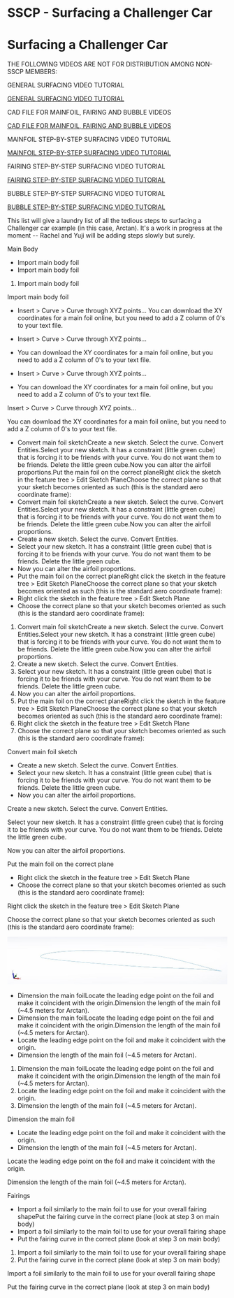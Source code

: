 # SSCP - Surfacing a Challenger Car

# Surfacing a Challenger Car

THE FOLLOWING VIDEOS ARE NOT FOR DISTRIBUTION AMONG NON-SSCP MEMBERS:

GENERAL SURFACING VIDEO TUTORIAL

[GENERAL SURFACING VIDEO TUTORIAL](https://www.youtube.com/watch?v=HdpjFxuWt0Q)

CAD FILE FOR MAINFOIL, FAIRING AND BUBBLE VIDEOS

[CAD FILE FOR MAINFOIL, FAIRING AND BUBBLE VIDEOS](https://drive.google.com/a/stanford.edu/file/d/0B5DOOxTyn3aua2RHMGgxR2R5SVU/view?usp=sharing)

MAINFOIL STEP-BY-STEP SURFACING VIDEO TUTORIAL 

[MAINFOIL STEP-BY-STEP SURFACING VIDEO TUTORIAL](https://youtu.be/w5MiLGjJ7wk)

FAIRING STEP-BY-STEP SURFACING VIDEO TUTORIAL

[FAIRING STEP-BY-STEP SURFACING VIDEO TUTORIAL](https://youtu.be/a6TOyiEUvCg)

BUBBLE STEP-BY-STEP SURFACING VIDEO TUTORIAL

[BUBBLE STEP-BY-STEP SURFACING VIDEO TUTORIAL](https://youtu.be/76E9iF-_fEw)

This list will give a laundry list of all the tedious steps to surfacing a Challenger car example (in this case, Arctan). It's a work in progress at the moment -- Rachel and Yuji will be adding steps slowly but surely.

Main Body

* Import main body foil
* Import main body foil

1. Import main body foil

Import main body foil

* Insert > Curve > Curve through XYZ points... You can download the XY coordinates for a main foil online, but you need to add a Z column of 0's to your text file.
* Insert > Curve > Curve through XYZ points... 
* You can download the XY coordinates for a main foil online, but you need to add a Z column of 0's to your text file.

* Insert > Curve > Curve through XYZ points... 
* You can download the XY coordinates for a main foil online, but you need to add a Z column of 0's to your text file.

Insert > Curve > Curve through XYZ points... 

You can download the XY coordinates for a main foil online, but you need to add a Z column of 0's to your text file.

* Convert main foil sketchCreate a new sketch. Select the curve. Convert Entities.Select your new sketch. It has a constraint (little green cube) that is forcing it to be friends with your curve. You do not want them to be friends. Delete the little green cube.Now you can alter the airfoil proportions.Put the main foil on the correct planeRight click the sketch in the feature tree > Edit Sketch PlaneChoose the correct plane so that your sketch becomes oriented as such (this is the standard aero coordinate frame):
* Convert main foil sketchCreate a new sketch. Select the curve. Convert Entities.Select your new sketch. It has a constraint (little green cube) that is forcing it to be friends with your curve. You do not want them to be friends. Delete the little green cube.Now you can alter the airfoil proportions.
* Create a new sketch. Select the curve. Convert Entities.
* Select your new sketch. It has a constraint (little green cube) that is forcing it to be friends with your curve. You do not want them to be friends. Delete the little green cube.
* Now you can alter the airfoil proportions.
* Put the main foil on the correct planeRight click the sketch in the feature tree > Edit Sketch PlaneChoose the correct plane so that your sketch becomes oriented as such (this is the standard aero coordinate frame):
* Right click the sketch in the feature tree > Edit Sketch Plane
* Choose the correct plane so that your sketch becomes oriented as such (this is the standard aero coordinate frame):

1. Convert main foil sketchCreate a new sketch. Select the curve. Convert Entities.Select your new sketch. It has a constraint (little green cube) that is forcing it to be friends with your curve. You do not want them to be friends. Delete the little green cube.Now you can alter the airfoil proportions.
2. Create a new sketch. Select the curve. Convert Entities.
3. Select your new sketch. It has a constraint (little green cube) that is forcing it to be friends with your curve. You do not want them to be friends. Delete the little green cube.
4. Now you can alter the airfoil proportions.
5. Put the main foil on the correct planeRight click the sketch in the feature tree > Edit Sketch PlaneChoose the correct plane so that your sketch becomes oriented as such (this is the standard aero coordinate frame):
6. Right click the sketch in the feature tree > Edit Sketch Plane
7. Choose the correct plane so that your sketch becomes oriented as such (this is the standard aero coordinate frame):

Convert main foil sketch

* Create a new sketch. Select the curve. Convert Entities.
* Select your new sketch. It has a constraint (little green cube) that is forcing it to be friends with your curve. You do not want them to be friends. Delete the little green cube.
* Now you can alter the airfoil proportions.

Create a new sketch. Select the curve. Convert Entities.

Select your new sketch. It has a constraint (little green cube) that is forcing it to be friends with your curve. You do not want them to be friends. Delete the little green cube.

Now you can alter the airfoil proportions.

Put the main foil on the correct plane

* Right click the sketch in the feature tree > Edit Sketch Plane
* Choose the correct plane so that your sketch becomes oriented as such (this is the standard aero coordinate frame):

Right click the sketch in the feature tree > Edit Sketch Plane

Choose the correct plane so that your sketch becomes oriented as such (this is the standard aero coordinate frame):

![](../../../../../assets/image_2727d157d5.jpg)

* Dimension the main foilLocate the leading edge point on the foil and make it coincident with the origin.Dimension the length of the main foil (~4.5 meters for Arctan).
* Dimension the main foilLocate the leading edge point on the foil and make it coincident with the origin.Dimension the length of the main foil (~4.5 meters for Arctan).
* Locate the leading edge point on the foil and make it coincident with the origin.
* Dimension the length of the main foil (~4.5 meters for Arctan).

1. Dimension the main foilLocate the leading edge point on the foil and make it coincident with the origin.Dimension the length of the main foil (~4.5 meters for Arctan).
2. Locate the leading edge point on the foil and make it coincident with the origin.
3. Dimension the length of the main foil (~4.5 meters for Arctan).

Dimension the main foil

* Locate the leading edge point on the foil and make it coincident with the origin.
* Dimension the length of the main foil (~4.5 meters for Arctan).

Locate the leading edge point on the foil and make it coincident with the origin.

Dimension the length of the main foil (~4.5 meters for Arctan).

Fairings

* Import a foil similarly to the main foil to use for your overall fairing shapePut the fairing curve in the correct plane (look at step 3 on main body)
* Import a foil similarly to the main foil to use for your overall fairing shape
* Put the fairing curve in the correct plane (look at step 3 on main body)

1. Import a foil similarly to the main foil to use for your overall fairing shape
2. Put the fairing curve in the correct plane (look at step 3 on main body)

Import a foil similarly to the main foil to use for your overall fairing shape

Put the fairing curve in the correct plane (look at step 3 on main body)

